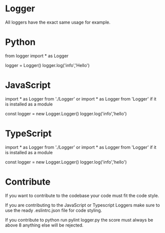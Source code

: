# Logger 

All loggers have the exact same usage for example.

# Python

  from logger import * as Logger
  
  logger = Logger()
  logger.log('info','Hello')

# JavaScript

  import * as Logger from './Logger' or import * as Logger from 'Logger' if it is installed as a module
  
  const logger = new Logger.Logger()
  logger.log('info','hello')

# TypeScript

  import * as Logger from './Logger' or import * as Logger from 'Logger' if it is installed as a module
  
  const logger = new Logger.Logger()
  logger.log('info','hello')

# Contribute

If you want to contribute to the codebase your code must fit the code style.

If you are contributing to the JavaScript or Typescript Loggers make sure to use the ready .eslintrc.json file for code styling.

If you contribute to python run pylint logger.py the score must always be above 8 anything else will be rejected.
